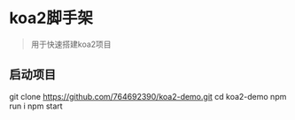 # koa2脚手架
> 用于快速搭建koa2项目


##  启动项目

git clone https://github.com/764692390/koa2-demo.git
cd koa2-demo
npm run i
npm start


